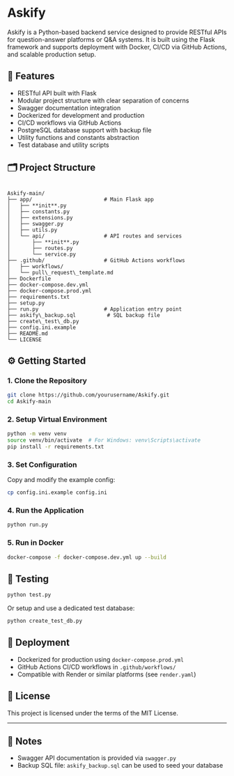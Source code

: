 # Askify

Askify is a Python-based backend service designed to provide RESTful APIs for question-answer platforms or Q&A systems. It is built using the Flask framework and supports deployment with Docker, CI/CD via GitHub Actions, and scalable production setup.

## 🚀 Features

- RESTful API built with Flask
- Modular project structure with clear separation of concerns
- Swagger documentation integration
- Dockerized for development and production
- CI/CD workflows via GitHub Actions
- PostgreSQL database support with backup file
- Utility functions and constants abstraction
- Test database and utility scripts

## 🗂 Project Structure

```

Askify-main/
├── app/                       # Main Flask app
│   ├── **init**.py
│   ├── constants.py
│   ├── extensions.py
│   ├── swagger.py
│   ├── utils.py
│   └── api/                   # API routes and services
│       ├── **init**.py
│       ├── routes.py
│       └── service.py
├── .github/                   # GitHub Actions workflows
│   ├── workflows/
│   └── pull\_request\_template.md
├── Dockerfile
├── docker-compose.dev.yml
├── docker-compose.prod.yml
├── requirements.txt
├── setup.py
├── run.py                     # Application entry point
├── askify\_backup.sql          # SQL backup file
├── create\_test\_db.py
├── config.ini.example
├── README.md
└── LICENSE

````

## ⚙️ Getting Started

### 1. Clone the Repository

```bash
git clone https://github.com/yourusername/Askify.git
cd Askify-main
````

### 2. Setup Virtual Environment

```bash
python -m venv venv
source venv/bin/activate  # For Windows: venv\Scripts\activate
pip install -r requirements.txt
```

### 3. Set Configuration

Copy and modify the example config:

```bash
cp config.ini.example config.ini
```

### 4. Run the Application

```bash
python run.py
```

### 5. Run in Docker

```bash
docker-compose -f docker-compose.dev.yml up --build
```

## 🧪 Testing

```bash
python test.py
```

Or setup and use a dedicated test database:

```bash
python create_test_db.py
```

## 🔄 Deployment

* Dockerized for production using `docker-compose.prod.yml`
* GitHub Actions CI/CD workflows in `.github/workflows/`
* Compatible with Render or similar platforms (see `render.yaml`)

## 📄 License

This project is licensed under the terms of the MIT License.

---

## 📌 Notes

* Swagger API documentation is provided via `swagger.py`
* Backup SQL file: `askify_backup.sql` can be used to seed your database

